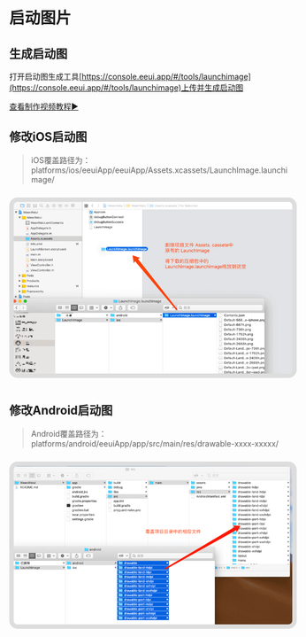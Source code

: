 # 启动图片

## 生成启动图

打开启动图生成工具[https://console.eeui.app/#/tools/launchimage](https://console.eeui.app/#/tools/launchimage)上传并生成启动图

<a href="https://console.eeui.app/statics/video/demo.mp4" target="target">查看制作视频教程▶️</a>

## 修改iOS启动图

> iOS覆盖路径为：platforms/ios/eeuiApp/eeuiApp/Assets.xcassets/LaunchImage.launchimage/

<img style="border:8px solid #ddd;border-radius:15px;margin:10px auto;" src="./media/launchimage-ios.png"/>



## 修改Android启动图

> Android覆盖路径为：platforms/android/eeuiApp/app/src/main/res/drawable-xxxx-xxxxx/

<img style="border:8px solid #ddd;border-radius:15px;margin:10px auto;" src="./media/launchimage-android.png"/>

